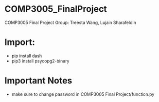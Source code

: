# COMP3005_FinalProject
COMP3005 Final Project 
Group: Treesta Wang, Lujain Sharafeldin

# Import:
- pip install dash
- pip3 install psycopg2-binary

# Important Notes
- make sure to change password in COMP3005 Final Project/function.py

